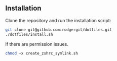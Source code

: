 ## Installation

Clone the repository and run the installation script:

```sh
git clone git@github.com:rodgergit/dotfiles.git
./dotfiles/install.sh
```

If there are permission issues.

```sh
chmod +x create_zshrc_symlink.sh
```
